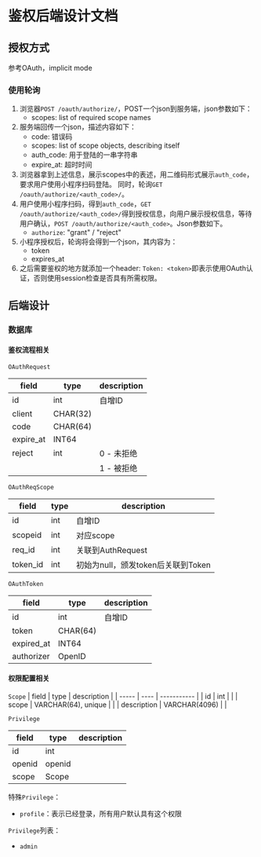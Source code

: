 # 鉴权后端设计文档

## 授权方式

参考OAuth，implicit mode



### 使用轮询

1. 浏览器`POST /oauth/authorize/`，POST一个json到服务端，json参数如下：
   * scopes: list of required scope names
2. 服务端回传一个json，描述内容如下：
   * code: 错误码
   * scopes: list of scope objects, describing itself
   * auth_code: 用于登陆的一串字符串
   * expire_at: 超时时间
3. 浏览器拿到上述信息，展示scopes中的表述，用二维码形式展示`auth_code`，要求用户使用小程序扫码登陆。
   同时，轮询`GET /oauth/authorize/<auth_code>/`。
4. 用户使用小程序扫码，得到`auth_code`，`GET /oauth/authorize/<auth_code>/`得到授权信息，向用户展示授权信息，等待用户确认，`POST /oauth/authorize/<auth_code>`。Json参数如下。
   * `authorize`: "grant" / "reject"
5. 小程序授权后，轮询将会得到一个json，其内容为：
   * token
   * expires_at
6. 之后需要鉴权的地方就添加一个header: `Token: <token>`即表示使用OAuth认证，否则使用session检查是否具有所需权限。



## 后端设计

### 数据库
#### 鉴权流程相关
`OAuthRequest`

| field     | type     | description |
| --------- | -------- | ----------- |
| id        | int      | 自增ID      |
| client    | CHAR(32) |             |
| code      | CHAR(64) |             |
| expire_at | INT64    |             |
| reject    | int      | 0 - 未拒绝  |
|           |          | 1 - 被拒绝  |



`OAuthReqScope`

| field    | type        | description                        |
| -------- | ----------- | ---------------------------------- |
| id       | int         | 自增ID                             |
| scopeid  | int | 对应scope                          |
| req_id   | int         | 关联到AuthRequest                  |
| token_id | int         | 初始为null，颁发token后关联到Token  |

`OAuthToken`

| field      | type     | description |
| ---------- | -------- | ----------- |
| id         | int      | 自增ID      |
| token      | CHAR(64) |             |
| expired_at | INT64    |             |
| authorizer | OpenID   | |

#### 权限配置相关
`Scope`
| field | type | description |
| ----- | ---- | ----------- |
| id | int | |
| scope | VARCHAR(64), unique |  |
| description | VARCHAR(4096) | |



`Privilege`

| field | type | description |
| ----- | ---- | ----------- |
| id | int | |
| openid | openid ||
| scope | Scope ||

特殊`Privilege`：

* `profile`：表示已经登录，所有用户默认具有这个权限

`Privilege`列表：

* `admin`

